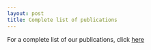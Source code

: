 ```yaml
---
layout: post
title: Complete list of publications
---
```


For a complete list of our publications, click
[here](http://wormlab.caltech.edu/Publications)
